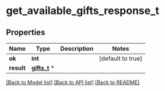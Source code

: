 # get_available_gifts_response_t

## Properties
Name | Type | Description | Notes
------------ | ------------- | ------------- | -------------
**ok** | **int** |  | [default to true]
**result** | [**gifts_t**](gifts.md) \* |  | 

[[Back to Model list]](../README.md#documentation-for-models) [[Back to API list]](../README.md#documentation-for-api-endpoints) [[Back to README]](../README.md)


